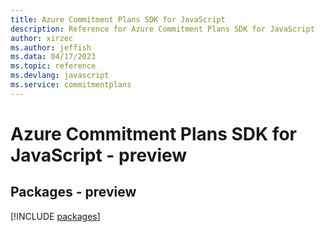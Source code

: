 ```yaml
---
title: Azure Commitment Plans SDK for JavaScript
description: Reference for Azure Commitment Plans SDK for JavaScript
author: xirzec
ms.author: jeffish
ms.data: 04/17/2023
ms.topic: reference
ms.devlang: javascript
ms.service: commitmentplans
---
```

# Azure Commitment Plans SDK for JavaScript - preview
## Packages - preview
[!INCLUDE [packages](commitment-plans-index.md)]